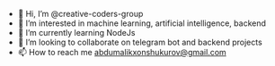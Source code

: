 - 👋 Hi, I’m @creative-coders-group
- 👀 I’m interested in machine learning, artificial intelligence, backend
- 🌱 I’m currently learning NodeJs 
- 💞️ I’m looking to collaborate on telegram bot and backend projects
- 📫 How to reach me abdumalikxonshukurov@gmail.com

<!---
creative-coders-group/creative-coders-group is a ✨ special ✨ repository because its `README.md` (this file) appears on your GitHub profile.
You can click the Preview link to take a look at your changes.
--->
